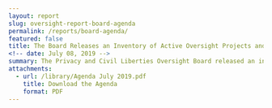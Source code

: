 ```yaml
---
layout: report
slug: oversight-report-board-agenda
permalink: /reports/board-agenda/
featured: false
title: The Board Releases an Inventory of Active Oversight Projects and Other Initiatives.
<!-- date: July 08, 2019 -->
summary: The Privacy and Civil Liberties Oversight Board released an inventory of its active oversight projects and other initiatives.  Notably, the release discloses for the first time, after clearance by the agency, the subject of the Board’s “deep dive” review of a classified activity conducted by the NSA.  The inventory also describes several previously unannounced projects approved by the Board in early 2017.
attachments:
  - url: /library/Agenda July 2019.pdf
    title: Download the Agenda
    format: PDF
---
```

